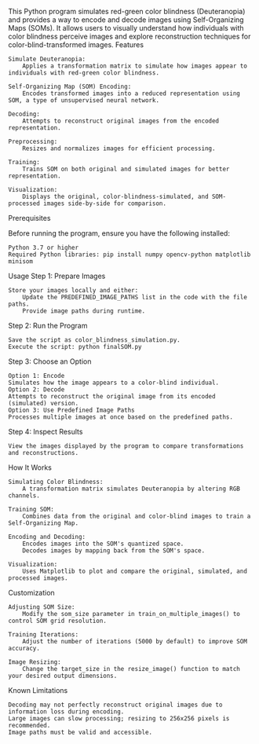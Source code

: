 This Python program simulates red-green color blindness (Deuteranopia) and provides a way to encode and decode images using Self-Organizing Maps (SOMs). It allows users to visually understand how individuals with color blindness perceive images and explore reconstruction techniques for color-blind-transformed images.
Features

    Simulate Deuteranopia:
        Applies a transformation matrix to simulate how images appear to individuals with red-green color blindness.

    Self-Organizing Map (SOM) Encoding:
        Encodes transformed images into a reduced representation using SOM, a type of unsupervised neural network.

    Decoding:
        Attempts to reconstruct original images from the encoded representation.

    Preprocessing:
        Resizes and normalizes images for efficient processing.

    Training:
        Trains SOM on both original and simulated images for better representation.

    Visualization:
        Displays the original, color-blindness-simulated, and SOM-processed images side-by-side for comparison.

Prerequisites

Before running the program, ensure you have the following installed:

    Python 3.7 or higher
    Required Python libraries: pip install numpy opencv-python matplotlib minisom
    
Usage
Step 1: Prepare Images

    Store your images locally and either:
        Update the PREDEFINED_IMAGE_PATHS list in the code with the file paths.
        Provide image paths during runtime.

Step 2: Run the Program

    Save the script as color_blindness_simulation.py.
    Execute the script: python finalSOM.py
    
Step 3: Choose an Option

    Option 1: Encode
    Simulates how the image appears to a color-blind individual.
    Option 2: Decode
    Attempts to reconstruct the original image from its encoded (simulated) version.
    Option 3: Use Predefined Image Paths
    Processes multiple images at once based on the predefined paths.

Step 4: Inspect Results

    View the images displayed by the program to compare transformations and reconstructions.

How It Works

    Simulating Color Blindness:
        A transformation matrix simulates Deuteranopia by altering RGB channels.

    Training SOM:
        Combines data from the original and color-blind images to train a Self-Organizing Map.

    Encoding and Decoding:
        Encodes images into the SOM's quantized space.
        Decodes images by mapping back from the SOM's space.

    Visualization:
        Uses Matplotlib to plot and compare the original, simulated, and processed images.

Customization

    Adjusting SOM Size:
        Modify the som_size parameter in train_on_multiple_images() to control SOM grid resolution.

    Training Iterations:
        Adjust the number of iterations (5000 by default) to improve SOM accuracy.

    Image Resizing:
        Change the target_size in the resize_image() function to match your desired output dimensions.

Known Limitations

    Decoding may not perfectly reconstruct original images due to information loss during encoding.
    Large images can slow processing; resizing to 256x256 pixels is recommended.
    Image paths must be valid and accessible.
